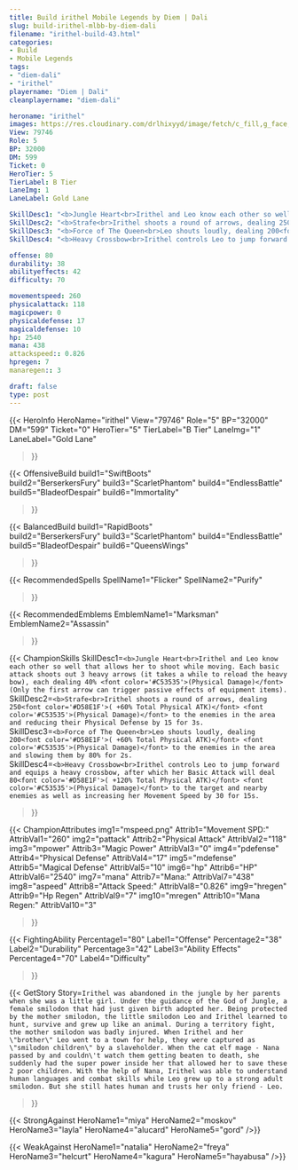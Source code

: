 ```yaml
---
title: Build irithel Mobile Legends by Diem | Dali
slug: build-irithel-mlbb-by-diem-dali
filename: "irithel-build-43.html"
categories: 
- Build 
- Mobile Legends
tags: 
- "diem-dali"
- "irithel"
playername: "Diem | Dali"
cleanplayername: "diem-dali"

heroname: "irithel"
images: https://res.cloudinary.com/drlhixyyd/image/fetch/c_fill,g_face,f_auto/https://cdn2-build.mobagenie.my.id/p/images/banner/full/irithel.jpg
View: 79746 
Role: 5 
BP: 32000
DM: 599 
Ticket: 0 
HeroTier: 5 
TierLabel: B Tier 
LaneImg: 1
LaneLabel: Gold Lane 

SkillDesc1: "<b>Jungle Heart<br>Irithel and Leo know each other so well that allows her to shoot while moving. Each basic attack shoots out 3 heavy arrows (it takes a while to reload the heavy bow), each dealing 40% <font color='#C53535'>(Physical Damage)</font> (Only the first arrow can trigger passive effects of equipment items)."   
SkillDesc2: "<b>Strafe<br>Irithel shoots a round of arrows, dealing 250<font color='#D58E1F'>( +60% Total Physical ATK)</font> <font color='#C53535'>(Physical Damage)</font> to the enemies in the area and reducing their Physical Defense by 15 for 3s."   
SkillDesc3: "<b>Force of The Queen<br>Leo shouts loudly, dealing 200<font color='#D58E1F'>( +60% Total Physical ATK)</font> <font color='#C53535'>(Physical Damage)</font> to the enemies in the area and slowing them by 80% for 2s."   
SkillDesc4: "<b>Heavy Crossbow<br>Irithel controls Leo to jump forward and equips a heavy crossbow, after which her Basic Attack will deal 80<font color='#D58E1F'>( +120% Total Physical ATK)</font> <font color='#C53535'>(Physical Damage)</font> to the target and nearby enemies as well as increasing her Movement Speed by 30 for 15s."  

offense: 80 
durability: 38 
abilityeffects: 42 
difficulty: 70 

movementspeed: 260
physicalattack: 118
magicpower: 0
physicaldefense: 17
magicaldefense: 10
hp: 2540
mana: 438
attackspeed:: 0.826
hpregen: 7
manaregen:: 3

draft: false
type: post
---
```


{{< HeroInfo 
HeroName="irithel" 
View="79746" 
Role="5" 
BP="32000" 
DM="599" 
Ticket="0" 
HeroTier="5" 
TierLabel="B Tier" 
LaneImg="1" 
LaneLabel="Gold Lane" 
>}}
 
{{< OffensiveBuild 
build1="SwiftBoots"  
build2="BerserkersFury" 
build3="ScarletPhantom" 
build4="EndlessBattle" 
build5="BladeofDespair" 
build6="Immortality" 
>}} 

{{< BalancedBuild 
build1="RapidBoots"  
build2="BerserkersFury" 
build3="ScarletPhantom" 
build4="EndlessBattle" 
build5="BladeofDespair" 
build6="QueensWings" 
>}}


{{< RecommendedSpells 
SpellName1="Flicker" 
SpellName2="Purify" 
>}}  

{{< RecommendedEmblems 
EmblemName1="Marksman" 
EmblemName2="Assassin" 
>}}   

{{< ChampionSkills 
SkillDesc1=`<b>Jungle Heart<br>Irithel and Leo know each other so well that allows her to shoot while moving. Each basic attack shoots out 3 heavy arrows (it takes a while to reload the heavy bow), each dealing 40% <font color='#C53535'>(Physical Damage)</font> (Only the first arrow can trigger passive effects of equipment items).`   
SkillDesc2=`<b>Strafe<br>Irithel shoots a round of arrows, dealing 250<font color='#D58E1F'>( +60% Total Physical ATK)</font> <font color='#C53535'>(Physical Damage)</font> to the enemies in the area and reducing their Physical Defense by 15 for 3s.`   
SkillDesc3=`<b>Force of The Queen<br>Leo shouts loudly, dealing 200<font color='#D58E1F'>( +60% Total Physical ATK)</font> <font color='#C53535'>(Physical Damage)</font> to the enemies in the area and slowing them by 80% for 2s.`   
SkillDesc4=`<b>Heavy Crossbow<br>Irithel controls Leo to jump forward and equips a heavy crossbow, after which her Basic Attack will deal 80<font color='#D58E1F'>( +120% Total Physical ATK)</font> <font color='#C53535'>(Physical Damage)</font> to the target and nearby enemies as well as increasing her Movement Speed by 30 for 15s.`   
>}}

{{< ChampionAttributes
img1="mspeed.png" Attrib1="Movement SPD:" AttribVal1="260"
img2="pattack" Attrib2="Physical Attack" AttribVal2="118"
img3="mpower" Attrib3="Magic Power" AttribVal3="0"
img4="pdefense" Attrib4="Physical Defense" AttribVal4="17"
img5="mdefense" Attrib5="Magical Defense" AttribVal5="10"
img6="hp" Attrib6="HP" AttribVal6="2540"
img7="mana" Attrib7="Mana:" AttribVal7="438"
img8="aspeed" Attrib8="Attack Speed:" AttribVal8="0.826"
img9="hregen" Attrib9="Hp Regen" AttribVal9="7"
img10="mregen" Attrib10="Mana Regen:" AttribVal10="3"
>}}


{{< FightingAbility
Percentage1="80" Label1="Offense"
Percentage2="38" Label2="Durability"
Percentage3="42" Label3="Ability Effects"
Percentage4="70" Label4="Difficulty"
 >}}

{{< GetStory 
Story=` Irithel was abandoned in the jungle by her parents when she was a little girl. Under the guidance of the God of Jungle, a female smilodon that had just given birth adopted her. Being protected by the mother smilodon, the little smilodon Leo and Irithel learned to hunt, survive and grew up like an animal. During a territory fight, the mother smilodon was badly injured. When Irithel and her \"brother\" Leo went to a town for help, they were captured as \"smilodon children\" by a slaveholder. When the cat elf mage - Nana passed by and couldn\'t watch them getting beaten to death, she suddenly had the super power inside her that allowed her to save these 2 poor children. With the help of Nana, Irithel was able to understand human languages and combat skills while Leo grew up to a strong adult smilodon. But she still hates human and trusts her only friend - Leo. ` 
>}}

{{< StrongAgainst 
HeroName1="miya"
HeroName2="moskov"
HeroName3="layla"
HeroName4="alucard"
HeroName5="gord"
/>}}

{{< WeakAgainst
HeroName1="natalia"
HeroName2="freya"
HeroName3="helcurt"
HeroName4="kagura"
HeroName5="hayabusa"
/>}}
